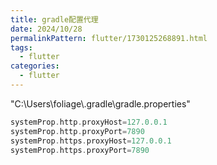 ```yaml
---
title: gradle配置代理
date: 2024/10/28
permalinkPattern: flutter/1730125268891.html
tags:
  - flutter
categories:
  - flutter
---
```


"C:\Users\foliage\\.gradle\gradle.properties"

```gradle
systemProp.http.proxyHost=127.0.0.1
systemProp.http.proxyPort=7890
systemProp.https.proxyHost=127.0.0.1
systemProp.https.proxyPort=7890
```
